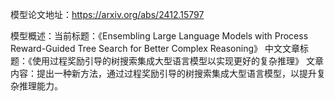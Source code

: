 模型论文地址：https://arxiv.org/abs/2412.15797

模型概述：当前标题：《Ensembling Large Language Models with Process Reward-Guided Tree Search for Better Complex Reasoning》
中文文章标题：《使用过程奖励引导的树搜索集成大型语言模型以实现更好的复杂推理》
文章内容：提出一种新方法，通过过程奖励引导的树搜索集成大型语言模型，以提升复杂推理能力。
